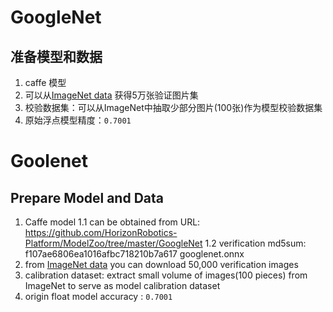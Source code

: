 # GoogleNet

## 准备模型和数据
1. caffe 模型
2. 可以从[ImageNet data](http://www.image-net.org/) 获得5万张验证图片集
3. 校验数据集：可以从ImageNet中抽取少部分图片(100张)作为模型校验数据集
4. 原始浮点模型精度：`0.7001`

# Goolenet

## Prepare Model and Data
1. Caffe model
    1.1 can be obtained from URL: https://github.com/HorizonRobotics-Platform/ModelZoo/tree/master/GoogleNet
    1.2 verification md5sum: f107ae6806ea1016afbc718210b7a617  googlenet.onnx
2. from [ImageNet data](http://www.image-net.org/) you can download 50,000 verification images
3. calibration dataset: extract small volume of images(100 pieces) from ImageNet to serve as model calibration dataset
4. origin float model accuracy : `0.7001`
